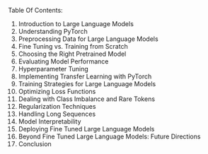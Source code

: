 Table Of Contents:

1. Introduction to Large Language Models
2. Understanding PyTorch
3. Preprocessing Data for Large Language Models
4. Fine Tuning vs. Training from Scratch 
5. Choosing the Right Pretrained Model
6. Evaluating Model Performance
7. Hyperparameter Tuning 
8. Implementing Transfer Learning with PyTorch 
9. Training Strategies for Large Language Models 
10. Optimizing Loss Functions 
11. Dealing with Class Imbalance and Rare Tokens 
12. Regularization Techniques 
13. Handling Long Sequences 
14. Model Interpretability 
15. Deploying Fine Tuned Large Language Models 
16. Beyond Fine Tuned Large Language Models: Future Directions
17. Conclusion